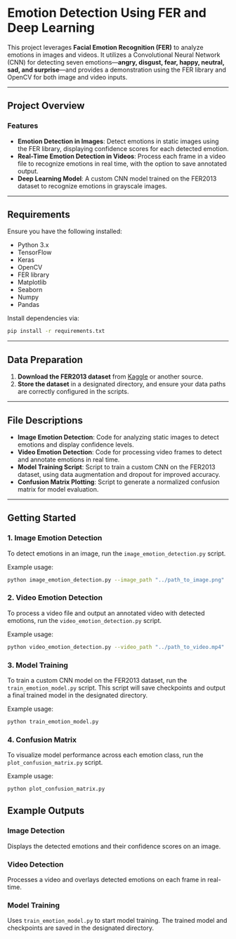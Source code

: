 # Emotion Detection Using FER and Deep Learning

This project leverages **Facial Emotion Recognition (FER)** to analyze emotions in images and videos. It utilizes a Convolutional Neural Network (CNN) for detecting seven emotions—**angry, disgust, fear, happy, neutral, sad, and surprise**—and provides a demonstration using the FER library and OpenCV for both image and video inputs.

---

## Project Overview

### Features
- **Emotion Detection in Images**: Detect emotions in static images using the FER library, displaying confidence scores for each detected emotion.
- **Real-Time Emotion Detection in Videos**: Process each frame in a video file to recognize emotions in real time, with the option to save annotated output.
- **Deep Learning Model**: A custom CNN model trained on the FER2013 dataset to recognize emotions in grayscale images.

---

## Requirements

Ensure you have the following installed:

- Python 3.x
- TensorFlow
- Keras
- OpenCV
- FER library
- Matplotlib
- Seaborn
- Numpy
- Pandas

Install dependencies via:

```bash
pip install -r requirements.txt
```
---

## Data Preparation

1. **Download the FER2013 dataset** from [Kaggle](https://www.kaggle.com) or another source.
2. **Store the dataset** in a designated directory, and ensure your data paths are correctly configured in the scripts.

---

## File Descriptions

- **Image Emotion Detection**: Code for analyzing static images to detect emotions and display confidence levels.
- **Video Emotion Detection**: Code for processing video frames to detect and annotate emotions in real time.
- **Model Training Script**: Script to train a custom CNN on the FER2013 dataset, using data augmentation and dropout for improved accuracy.
- **Confusion Matrix Plotting**: Script to generate a normalized confusion matrix for model evaluation.

---

## Getting Started

### 1. Image Emotion Detection
To detect emotions in an image, run the `image_emotion_detection.py` script.

Example usage:
```bash
python image_emotion_detection.py --image_path "../path_to_image.png"
```
### 2. Video Emotion Detection
To process a video file and output an annotated video with detected emotions, run the `video_emotion_detection.py` script.

Example usage:
```bash
python video_emotion_detection.py --video_path "../path_to_video.mp4"
```
### 3. Model Training
To train a custom CNN model on the FER2013 dataset, run the `train_emotion_model.py` script. This script will save checkpoints and output a final trained model in the designated directory.

Example usage:
```bash
python train_emotion_model.py
```
### 4. Confusion Matrix
To visualize model performance across each emotion class, run the `plot_confusion_matrix.py` script.

Example usage:
```bash
python plot_confusion_matrix.py
```
## Example Outputs

### Image Detection
Displays the detected emotions and their confidence scores on an image.

### Video Detection
Processes a video and overlays detected emotions on each frame in real-time.

### Model Training
Uses `train_emotion_model.py` to start model training. The trained model and checkpoints are saved in the designated directory.

